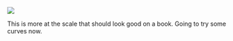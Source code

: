 ![](https://db-feed.s3.amazonaws.com/legacy/Screen_Shot_2017-06-09_at_8_35_32_PM-1497054966952.png)

This is more at the scale that should look good on a book. Going to try some curves now.
